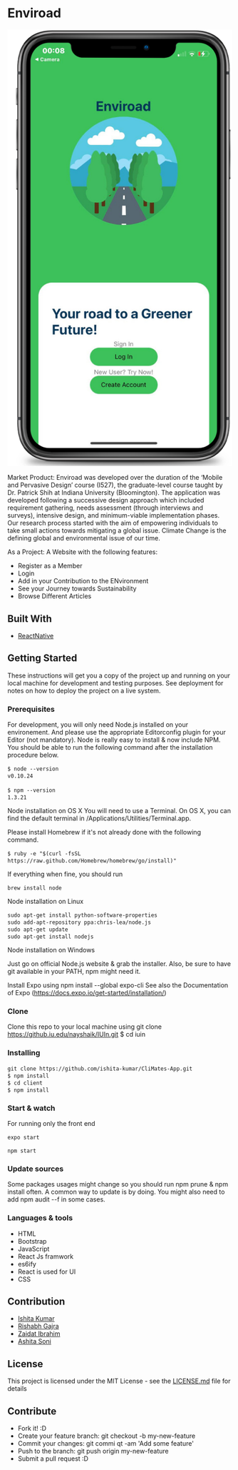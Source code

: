 # Enviroad

<img src="enviroad.png"
     alt="Design"
     style="float: center; margin-right: 10px;" />

Market Product:
Enviroad was developed over the duration of the ‘Mobile and Pervasive Design’ course (I527), the graduate-level course taught by Dr. Patrick Shih at Indiana University (Bloomington). The application was developed following a successive design approach which included requirement gathering, needs assessment (through interviews and surveys), intensive design, and minimum-viable implementation phases. Our research process started with the aim of empowering individuals to take small actions towards mitigating a global issue. Climate Change is the defining global and environmental issue of our time.


As a Project:
A Website with the following features:
- Register as a Member
- Login 
- Add in your Contribution to the ENvironment
- See your Journey towards Sustainability 
- Browse Different Articles

## Built With

- [ReactNative](https://reactnative.dev/ )


## Getting Started

These instructions will get you a copy of the project up and running on your local machine for development and testing purposes. See deployment for notes on how to deploy the project on a live system.

### Prerequisites

For development, you will only need Node.js installed on your environement. And please use the appropriate Editorconfig plugin for your Editor (not mandatory).
Node is really easy to install & now include NPM. You should be able to run the following command after the installation procedure below.

```
$ node --version
v0.10.24

$ npm --version
1.3.21
```

Node installation on OS X
You will need to use a Terminal. On OS X, you can find the default terminal in /Applications/Utilities/Terminal.app.

Please install Homebrew if it's not already done with the following command.
```
$ ruby -e "$(curl -fsSL https://raw.github.com/Homebrew/homebrew/go/install)"
```

If everything when fine, you should run
```
brew install node
```

Node installation on Linux

```
sudo apt-get install python-software-properties
sudo add-apt-repository ppa:chris-lea/node.js
sudo apt-get update
sudo apt-get install nodejs

```  


Node installation on Windows

Just go on official Node.js website & grab the installer. Also, be sure to have git available in your PATH, npm might need it.

Install Expo using npm install --global expo-cli
See also the Documentation of Expo (https://docs.expo.io/get-started/installation/)
### Clone

Clone this repo to your local machine using git clone https://github.iu.edu/nayshaik/IUIn.git
$ cd iuin
### Installing



```
git clone https://github.com/ishita-kumar/CliMates-App.git
$ npm install
$ cd client
$ npm install
```

### Start & watch

For running only the front end 


``` 
expo start  
```

``` 
npm start  
```



### Update sources

Some packages usages might change so you should run npm prune & npm install often. A common way to update is by doing. You might also need to add npm audit --f in some cases.


### Languages & tools

- HTML 
- Bootstrap 
- JavaScript 
- React Js framwork 
- es6ify 
- React is used for UI
- CSS


## Contribution
- [Ishita Kumar](https://github.com/ishita-kumar)
- [Rishabh Gajra](https://github.com/ishita-kumar)
- [Zaidat Ibrahim](https://github.com/ishita-kumar)
- [Ashita Soni](https://github.com/ishita-kumar)



## License

This project is licensed under the MIT License - see the [LICENSE.md](LICENSE.md) file for details

## Contribute

- Fork it! :D
- Create your feature branch: git checkout -b my-new-feature
- Commit your changes: git commi qt -am 'Add some feature'
- Push to the branch: git push origin my-new-feature
- Submit a pull request :D